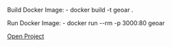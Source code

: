 Build Docker Image:
    - docker build -t geoar .

Run Docker Image:
    - docker run --rm -p 3000:80 geoar
    
[Open Project](https://guttenberger.github.io/augmented-reality-prototype/www/index.html)
